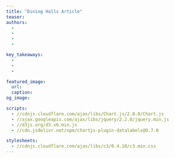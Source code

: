 ```yaml
---
title: "Dining Halls Article"
teaser:
authors:
  - 
  - 
  - 
  - 

key_takeaways:
  - 
  - 
  - 

featured_image:
  url: 
  caption: 
og_image: 

scripts:
  - //cdnjs.cloudflare.com/ajax/libs/Chart.js/2.8.0/Chart.js
  - //ajax.googleapis.com/ajax/libs/jquery/2.2.0/jquery.min.js
  - //d3js.org/d3.v6.min.js
  - //cdn.jsdelivr.net/npm/chartjs-plugin-datalabels@0.7.0

stylesheets:
  - //cdnjs.cloudflare.com/ajax/libs/c3/0.4.10/c3.min.css
---
```

